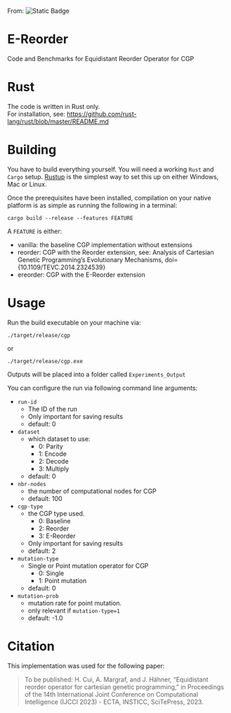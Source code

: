 From: ![Static Badge](https://img.shields.io/badge/https%3A%2F%2Fdoi.org%2F10.5220%2F0012174100003595-https%3A%2F%2Fdoi.org%2F10.5220%2F0012174100003595-blue?label=DOI&link=https%3A%2F%2Fdoi.org%2F10.5220%2F0012174100003595)

# E-Reorder
Code and Benchmarks for Equidistant Reorder Operator for CGP

# Rust
The code is written in Rust only.  
For installation, see: https://github.com/rust-lang/rust/blob/master/README.md

# Building
You have to build everything yourself. You will need a working `Rust` and `Cargo` setup. [Rustup](https://rustup.rs/) is the simplest way to set this up on either Windows, Mac or Linux.

Once the prerequisites have been installed, compilation on your native platform is as simple as running the following in a terminal:

```
cargo build --release --features FEATURE
```
A `FEATURE` is either:
- vanilla: the baseline CGP implementation without extensions
- reorder: CGP with the Reorder extension, see: Analysis of Cartesian Genetic Programming’s Evolutionary Mechanisms, doi={10.1109/TEVC.2014.2324539}
- ereorder: CGP with the E-Reorder extension

# Usage
Run the build executable on your machine via:
```
./target/release/cgp
```
or 
```
./target/release/cgp.exe
```

Outputs will be placed into a folder called
`Experiments_Output`

You can configure the run via following command line arguments:
- `run-id`
  - The ID of the run
  - Only important for saving results
  - default: 0
- `dataset`
  - which dataset to use:
    - 0: Parity
    - 1: Encode
    - 2: Decode
    - 3: Multiply
  - default: 0
- `nbr-nodes`
  - the number of computational nodes for CGP
  - default: 100
- `cgp-type`
  - the CGP type used.
    - 0: Baseline
    - 2: Reorder
    - 3: E-Reorder
  - Only important for saving results
  - default: 2
- `mutation-type`
  - Single or Point mutation operator for CGP
    - 0: Single
    - 1: Point mutation
  - default: 0
- `mutation-prob`
  - mutation rate for point mutation.
  - only relevant if `mutation-type=1`
  - default: -1.0 



# Citation
This implementation was used for the following paper:

> To be published: H. Cui, A. Margraf, and J. Hähner, “Equidistant reorder operator for cartesian genetic programming,” in Proceedings of the 14th International Joint Conference on Computational Intelligence (IJCCI 2023) - ECTA, INSTICC, SciTePress, 2023.

